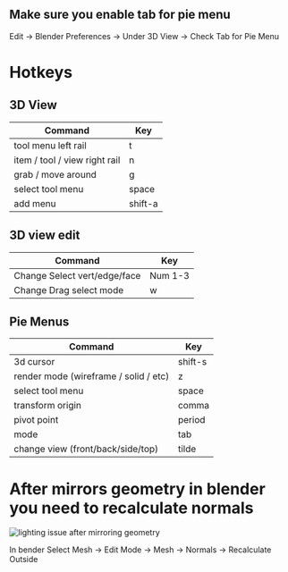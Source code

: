 ## Make sure you enable tab for pie menu
Edit -> Blender Preferences -> Under 3D View -> Check Tab for Pie Menu

# Hotkeys

## 3D View
Command                                      | Key
---------------------------------------------|--------------
tool menu left rail                          | t
item / tool / view right rail                | n
grab / move around                           | g
select tool menu                             | space
add menu                                     | shift-a

## 3D view edit
Command                                      | Key
---------------------------------------------|--------------
Change Select vert/edge/face                 | Num 1-3
Change Drag select mode                      | w

## Pie Menus
Command                                      | Key
---------------------------------------------|--------------
3d cursor                                    | shift-s 
render mode (wireframe / solid / etc)        | z
select tool menu                             | space
transform origin                             | comma
pivot point                                  | period
mode                                         | tab
change view (front/back/side/top)            | tilde

# After mirrors geometry in blender you need to recalculate normals
![lighting issue after mirroring geometry](./images/blender-mirror-lighting-issue.gif)

In bender Select Mesh -> Edit Mode -> Mesh -> Normals -> Recalculate Outside
